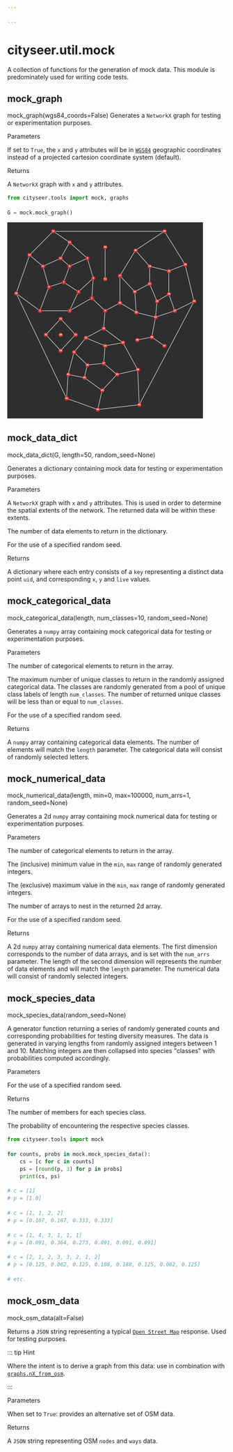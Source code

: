 ```yaml
---

---
```


cityseer.util.mock
==================

A collection of functions for the generation of mock data. This module is predominately used for writing code tests.


mock\_graph
-----------
<FuncSignature>mock_graph(wgs84_coords=False)</FuncSignature>
Generates a `NetworkX` graph for testing or experimentation purposes.

<FuncHeading>Parameters</FuncHeading>
<FuncElement name="wgs84_coords" type="bool">

If set to `True`, the `x` and `y` attributes will be in [`WGS84`](https://epsg.io/4326) geographic coordinates instead of a projected cartesion coordinate system (default).

</FuncElement>

<FuncHeading>Returns</FuncHeading>
<FuncElement name="G" type="nx.Graph">

A `NetworkX` graph with `x` and `y` attributes.

</FuncElement>

```python
from cityseer.tools import mock, graphs

G = mock.mock_graph()
```

<img src="../../images/plots/graph_example.png" alt="Example graph" class="centre" style="max-height:450px;">


mock\_data\_dict
----------------
<FuncSignature>mock_data_dict(G, length=50, random_seed=None)</FuncSignature>

Generates a dictionary containing mock data for testing or experimentation purposes.

<FuncHeading>Parameters</FuncHeading>

<FuncElement name="G" type="nx.Graph">

A `NetworkX` graph with `x` and `y` attributes. This is used in order to determine the spatial extents of the network. The returned data will be within these extents.

</FuncElement>

<FuncElement name="length" type="int">

The number of data elements to return in the dictionary.

</FuncElement>

<FuncElement name="random_seed" type="int">

For the use of a specified random seed.

</FuncElement>

<FuncHeading>Returns</FuncHeading>
<FuncElement name="dict" type="dict">

A dictionary where each entry consists of a `key` representing a distinct data point `uid`, and corresponding `x`, `y` and `live` values.

</FuncElement>


mock\_categorical\_data
-----------------------
<FuncSignature>mock_categorical_data(length, num_classes=10, random_seed=None)</FuncSignature>

Generates a `numpy` array containing mock categorical data for testing or experimentation purposes.

<FuncHeading>Parameters</FuncHeading>

<FuncElement name="length" type="int">

The number of categorical elements to return in the array.

</FuncElement>

<FuncElement name="num_classes" type="int">

The maximum number of unique classes to return in the randomly assigned categorical data. The classes are randomly generated from a pool of unique class labels of length `num_classes`. The number of returned unique classes will be less than or equal to `num_classes`.

</FuncElement>

<FuncElement name="random_seed" type="int">

For the use of a specified random seed.

</FuncElement>

<FuncHeading>Returns</FuncHeading>
<FuncElement name="array" type="np.array">

A `numpy` array containing categorical data elements. The number of elements will match the `length` parameter. The categorical data will consist of randomly selected letters.

</FuncElement>


mock\_numerical\_data
---------------------
<FuncSignature>mock_numerical_data(length, min=0, max=100000, num_arrs=1, random_seed=None)</FuncSignature>

Generates a 2d `numpy` array containing mock numerical data for testing or experimentation purposes.

<FuncHeading>Parameters</FuncHeading>

<FuncElement name="length" type="int">

The number of categorical elements to return in the array.

</FuncElement>

<FuncElement name="min" type="int">

The (inclusive) minimum value in the `min`, `max` range of randomly generated integers.

</FuncElement>

<FuncElement name="max" type="int">

The (exclusive) maximum value in the `min`, `max` range of randomly generated integers.

</FuncElement>

<FuncElement name="num_arrs" type="int">

The number of arrays to nest in the returned 2d array.

</FuncElement>

<FuncElement name="random_seed" type="int">

For the use of a specified random seed.

</FuncElement>

<FuncHeading>Returns</FuncHeading>
<FuncElement name="array" type="np.array">

A 2d `numpy` array containing numerical data elements. The first dimension corresponds to the number of data arrays, and is set with the `num_arrs` parameter. The length of the second dimension will represents the number of data elements and will match the `length` parameter. The numerical data will consist of randomly selected integers.

</FuncElement>


mock\_species\_data
-------------------

<FuncSignature>mock_species_data(random_seed=None)</FuncSignature>

A generator function returning a series of randomly generated counts and corresponding probabilities for testing diversity measures. The data is generated in varying lengths from randomly assigned integers between 1 and 10. Matching integers are then collapsed into species "classes" with probabilities computed accordingly.

<FuncHeading>Parameters</FuncHeading>

<FuncElement name="random_seed" type="int">

For the use of a specified random seed.

</FuncElement>

<FuncHeading>Returns</FuncHeading>
<FuncElement name="counts" type="np.array">

The number of members for each species class.

</FuncElement>

<FuncElement name="probs" type="np.array">

The probability of encountering the respective species classes.

</FuncElement>

```python
from cityseer.tools import mock

for counts, probs in mock.mock_species_data():
    cs = [c for c in counts]
    ps = [round(p, 3) for p in probs]
    print(cs, ps)
    
# c = [1]
# p = [1.0]

# c = [1, 1, 2, 2]
# p = [0.167, 0.167, 0.333, 0.333]

# c = [1, 4, 3, 1, 1, 1]
# p = [0.091, 0.364, 0.273, 0.091, 0.091, 0.091]

# c = [2, 1, 2, 3, 3, 2, 1, 2]
# p = [0.125, 0.062, 0.125, 0.188, 0.188, 0.125, 0.062, 0.125]

# etc.

```


mock\_osm\_data
---------------

<FuncSignature>mock_osm_data(alt=False)</FuncSignature>

Returns a `JSON` string representing a typical [`Open Street Map`](https://www.openstreetmap.org) response. Used for testing purposes.

::: tip Hint

Where the intent is to derive a graph from this data: use in combination with [`graphs.nX_from_osm`](/util/graphs.html#nx-from-osm).

:::

<FuncHeading>Parameters</FuncHeading>
<FuncElement name="alt" type="bool">

When set to `True`: provides an alternative set of OSM data.

</FuncElement>

<FuncHeading>Returns</FuncHeading>
<FuncElement name="osm_json" type="str">

A `JSON` string representing OSM `nodes` and `ways` data.

</FuncElement>
